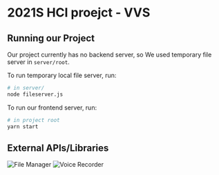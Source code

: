 # 2021S HCI proejct - VVS

## Running our Project

Our project currently has no backend server, so We used temporary file server in `server/root`.

To run temporary local file server, run:

```bash
# in server/
node fileserver.js
```

To run our frontend server, run:

```bash
# in project root
yarn start
```

## External APIs/Libraries

![File Manager](https://github.com/OpusCapita/filemanager)
![Voice Recorder](https://www.npmjs.com/package/react-voice-recorder)
